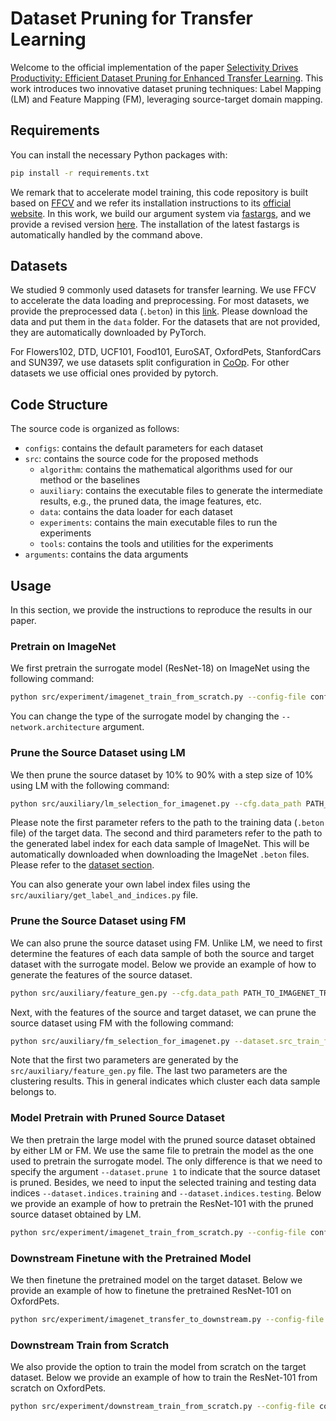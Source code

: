 # Dataset Pruning for Transfer Learning

Welcome to the official implementation of the paper [Selectivity Drives Productivity: Efficient Dataset Pruning for Enhanced Transfer Learning](). This work introduces two innovative dataset pruning techniques: Label Mapping (LM) and Feature Mapping (FM), leveraging source-target domain mapping.

## Requirements

You can install the necessary Python packages with:

```bash
pip install -r requirements.txt
```

We remark that to accelerate model training, this code repository is built based on [FFCV](https://arxiv.org/abs/2306.12517) and we refer its installation instructions to its [official website](https://ffcv.io/). In this work, we build our argument system via [fastargs](https://github.com/GuillaumeLeclerc/fastargs), and we provide a revised version [here](https://github.com/Phoveran/fastargs). The installation of the latest fastargs is automatically handled by the command above.

## Datasets

We studied 9 commonly used datasets for transfer learning. We use FFCV to accelerate the data loading and preprocessing. For most datasets, we provide the preprocessed data (`.beton`) in this [link](https://drive.google.com/drive/folders/1o76KNQh8C9zXEPNhFgEtsmGfMj8gwT3e?usp=sharing). Please download the data and put them in the `data` folder. For the datasets that are not provided, they are automatically downloaded by PyTorch.

For Flowers102, DTD, UCF101, Food101, EuroSAT, OxfordPets, StanfordCars and SUN397, we use datasets split configuration in [CoOp](https://github.com/KaiyangZhou/CoOp). For other datasets we use official ones provided by pytorch.

## Code Structure
The source code is organized as follows:

- `configs`: contains the default parameters for each dataset
- `src`: contains the source code for the proposed methods
  - `algorithm`: contains the mathematical algorithms used for our method or the baselines
  - `auxiliary`: contains the executable files to generate the intermediate results, e.g., the pruned data, the image features, etc.
  - `data`: contains the data loader for each dataset
  - `experiments`: contains the main executable files to run the experiments
  - `tools`: contains the tools and utilities for the experiments 
- `arguments`: contains the data arguments


## Usage

In this section, we provide the instructions to reproduce the results in our paper.

### Pretrain on ImageNet

We first pretrain the surrogate model (ResNet-18) on ImageNet using the following command:

```bash
python src/experiment/imagenet_train_from_scratch.py --config-file configs/imagenet_train_from_scratch/rn18_16.json 
```

You can change the type of the surrogate model by changing the `--network.architecture` argument.


### Prune the Source Dataset using LM

We then prune the source dataset by 10% to 90% with a step size of 10% using LM with the following command:

```bash
python src/auxiliary/lm_selection_for_imagenet.py --cfg.data_path PATH_TO_DOWNSTREAM_TRAINING_DATA --cfg.source_train_label_path PATH_TO_IMAGNET_TRAINING_LABLE --cfg.source_val_label_path PATH_TO_IMAGNET_VALIDATION_LABLE --cfg.architecture resnet18 --cfg.pretrained_ckpt PATH_TO_PRETRAINED_CKPT --cfg.retain_class_nums 900,800,700,600,500,400,300,200,100 --cfg.write_path files/class_selection/oxfordpets 
```
Please note the first parameter refers to the path to the training data (`.beton` file) of the target data. The second and third parameters refer to the path to the generated label index for each data sample of ImageNet. This will be automatically downloaded when downloading the ImageNet `.beton` files. Please refer to the [dataset section](#datasets). 

You can also generate your own label index files using the `src/auxiliary/get_label_and_indices.py` file.


### Prune the Source Dataset using FM

We can also prune the source dataset using FM. Unlike LM, we need to first determine the features of each data sample of both the source and target dataset with the surrogate model. Below we provide an example of how to generate the features of the source dataset.

```bash
python src/auxiliary/feature_gen.py --cfg.data_path PATH_TO_IMAGENET_TRAINING_DATA --cfg.dataset imagenet --cfg.architecture resnet18 --cfg.pretrained_ckpt PATH_TO_PRETRAINED_CKPT --cfg.write_path PATH_TO_FEATURES
```
Next, with the features of the source and target dataset, we can prune the source dataset using FM with the following command:

```bash
python src/auxiliary/fm_selection_for_imagenet.py --dataset.src_train_fx_path PATH_TO_SOURCE_TRAINING_FEATURES --dataset.tgt_train_fx_path PATH_TO_TARGET_TRAINING_FEATURES --dataset.src_train_id_path PATH_TO_SOURCE_DATA_CLUSTER_MAPPING --dataset.src_val_id_path PATH_TO_TARGET_DATA_CLUSTER_MAPPING 
```

Note that the first two parameters are generated by the `src/auxiliary/feature_gen.py` file. The last two parameters are the clustering results. This in general indicates which cluster each data sample belongs to.  


### Model Pretrain with Pruned Source Dataset

We then pretrain the large model with the pruned source dataset obtained by either LM or FM. We use the same file to pretrain the model as the one used to pretrain the surrogate model. The only difference is that we need to specify the argument `--dataset.prune 1` to indicate that the source dataset is pruned. Besides, we need to input the selected training and testing data indices `--dataset.indices.training` and `--dataset.indices.testing`. Below we provide an example of how to pretrain the ResNet-101 with the pruned source dataset obtained by LM.

```bash
python src/experiment/imagenet_train_from_scratch.py --config-file configs/imagenet_train_from_scratch/rn18_16.json --dataset.prune 1 --dataset.indices.training files/class_selection/oxfordpets_flm_train_top${cls_num}.indices --dataset.indices.testing files/class_selection/oxfordpets_flm_val_top${cls_num}.indices
```


### Downstream Finetune with the Pretrained Model

We then finetune the pretrained model on the target dataset. Below we provide an example of how to finetune the pretrained ResNet-101 on OxfordPets.

```bash
python src/experiment/imagenet_transfer_to_downstream.py --config-file configs/imagenet_transfer_to_downstream/oxfordpets_rn101_ff.json --dataset.train_path ./data/oxfordpets/ffcv/train_400_10_90.beton --dataset.test_path ./data/oxfordpets/ffcv/test_400_10_90.beton --network.pretrained_ckpt PATH_TO_PRETRINED_CKPT --exp.identifier oxfordpets_rn101_ff
```

### Downstream Train from Scratch

We also provide the option to train the model from scratch on the target dataset. Below we provide an example of how to train the ResNet-101 from scratch on OxfordPets.

```bash
python src/experiment/downstream_train_from_scratch.py --config-file configs/downstream_train_from_scratch/oxfordpets_rn101.json --dataset.train_path ../data/oxfordpets/ffcv/train_400_10_90.beton --dataset.test_path ../data/oxfordpets/ffcv/test_400_10_90.beton
```

